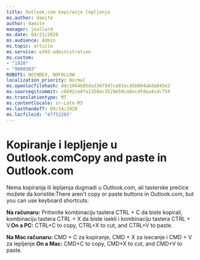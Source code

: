 ```yaml
---
title: Outlook.com kopiranje lepljenja
ms.author: daeite
author: daeite
manager: joallard
ms.date: 04/21/2020
ms.audience: Admin
ms.topic: article
ms.service: o365-administration
ms.custom:
- "1920"
- "9000303"
ROBOTS: NOINDEX, NOFOLLOW
localization_priority: Normal
ms.openlocfilehash: 4dc1944b85da3367947ce01ec45b004abda045e3
ms.sourcegitcommit: c6692ce0fa1358ec3529e59ca0ecdfdea4cdc759
ms.translationtype: MT
ms.contentlocale: sr-Latn-RS
ms.lasthandoff: 09/14/2020
ms.locfileid: "47752265"
---
```

# <a name="copy-and-paste-in-outlookcom"></a><span data-ttu-id="ee92d-102">Kopiranje i lepljenje u Outlook.com</span><span class="sxs-lookup"><span data-stu-id="ee92d-102">Copy and paste in Outlook.com</span></span>

<span data-ttu-id="ee92d-103">Nema kopiranja ili lepljenja dugmadi u Outlook.com, ali tasterske prečice možete da koristite:</span><span class="sxs-lookup"><span data-stu-id="ee92d-103">There aren't copy or paste buttons in Outlook.com, but you can use keyboard shortcuts:</span></span>

<span data-ttu-id="ee92d-104">**Na računaru:** Pritisnite kombinaciju tastera CTRL + C da biste kopirali, kombinaciju tastera CTRL + X da biste isekli i kombinaciju tastera CTRL + V.</span><span class="sxs-lookup"><span data-stu-id="ee92d-104">**On a PC:** CTRL+C to copy, CTRL+X to cut, and CTRL+V to paste.</span></span>

<span data-ttu-id="ee92d-105">**Na Mac računaru:** CMD + C za kopiranje, CMD + X za isecanje i CMD + V za lepljenje.</span><span class="sxs-lookup"><span data-stu-id="ee92d-105">**On a Mac:** CMD+C to copy, CMD+X to cut, and CMD+V to paste.</span></span>